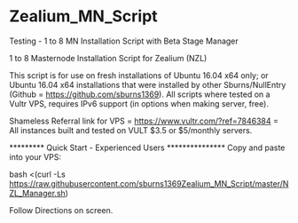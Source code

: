 # Zealium_MN_Script
Testing - 1 to 8 MN Installation Script with Beta Stage Manager

1 to 8 Masternode Installation Script for Zealium (NZL)

This script is for use on fresh installations of Ubuntu 16.04 x64 only; or Ubuntu 16.04 x64 installations that were installed by other Sburns/NullEntry (Github = https://github.com/sburns1369). All scripts where tested on a Vultr VPS, requires IPv6 support (in options when making server, free).

Shameless Referral link for VPS = https://www.vultr.com/?ref=7846384 = All instances built and tested on VULT $3.5 or $5/monthly servers.

********* Quick Start - Experienced Users *************** Copy and paste into your VPS:

bash <(curl -Ls https://raw.githubusercontent.com/sburns1369Zealium_MN_Script/master/NZL_Manager.sh)

Follow Directions on screen.
